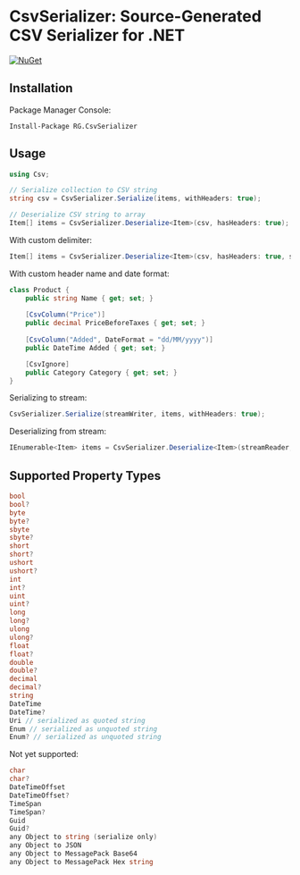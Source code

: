 # CsvSerializer: Source-Generated CSV Serializer for .NET

[![NuGet](https://img.shields.io/nuget/v/RG.CsvSerializer.svg)](https://www.nuget.org/packages/RG.CsvSerializer/)

## Installation
Package Manager Console:
```
Install-Package RG.CsvSerializer
```

## Usage
```csharp
using Csv;

// Serialize collection to CSV string
string csv = CsvSerializer.Serialize(items, withHeaders: true);

// Deserialize CSV string to array
Item[] items = CsvSerializer.Deserialize<Item>(csv, hasHeaders: true);
```

With custom delimiter:
```csharp
Item[] items = CsvSerializer.Deserialize<Item>(csv, hasHeaders: true, separator: ';');
```

With custom header name and date format:
```csharp
class Product {
    public string Name { get; set; }
    
    [CsvColumn("Price")]
    public decimal PriceBeforeTaxes { get; set; }
    
    [CsvColumn("Added", DateFormat = "dd/MM/yyyy")]
    public DateTime Added { get; set; }

    [CsvIgnore]
    public Category Category { get; set; }
}
```

Serializing to stream:
```csharp
CsvSerializer.Serialize(streamWriter, items, withHeaders: true);
```

Deserializing from stream:
```csharp
IEnumerable<Item> items = CsvSerializer.Deserialize<Item>(streamReader, hasHeaders: true);
```

## Supported Property Types
```csharp
bool
bool?
byte
byte?
sbyte
sbyte?
short
short?
ushort
ushort?
int
int?
uint
uint?
long
long?
ulong
ulong?
float
float?
double
double?
decimal
decimal?
string
DateTime
DateTime?
Uri // serialized as quoted string
Enum // serialized as unquoted string
Enum? // serialized as unquoted string
```

Not yet supported:
```csharp
char
char?
DateTimeOffset
DateTimeOffset?
TimeSpan
TimeSpan?
Guid
Guid?
any Object to string (serialize only)
any Object to JSON
any Object to MessagePack Base64
any Object to MessagePack Hex string
```
